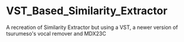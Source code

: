 # VST_Based_Similarity_Extractor
A recreation of Similarity Extractor but using a VST, a newer version of tsurumeso's vocal remover and MDX23C
